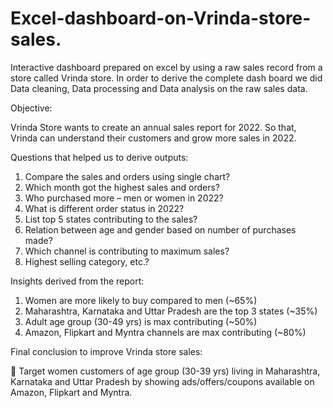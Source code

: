 # Excel-dashboard-on-Vrinda-store-sales.
Interactive dashboard prepared on excel by using a raw sales record from a store called Vrinda store. In order to derive the complete dash board we did Data cleaning, Data processing and Data analysis on the  raw sales data.

Objective:

Vrinda Store wants to create an annual sales report for 2022. So that, Vrinda can understand their customers and grow more sales in 2022.

Questions that helped us to derive outputs:

1.	Compare the sales and orders using single chart?
2.	Which month got the highest sales and orders?
3.	Who purchased more – men or women in 2022?
4.	What is different order status in 2022?
5.	List top 5 states contributing to the sales?
6.	Relation between age and gender based on number of purchases made?
7.	Which channel is contributing to maximum sales?
8.	Highest selling category, etc.?  

Insights derived from the report:

1.	Women are more likely to buy compared to men (~65%)
2.	Maharashtra, Karnataka and Uttar Pradesh are the top 3 states (~35%)
3.	Adult age group (30-49 yrs) is max contributing (~50%)
4.	Amazon, Flipkart and Myntra channels are max contributing (~80%)

Final conclusion to improve Vrinda store sales:

	Target women customers of age group (30-39 yrs) living in Maharashtra, Karnataka and Uttar Pradesh by showing ads/offers/coupons available on Amazon, Flipkart and Myntra.




